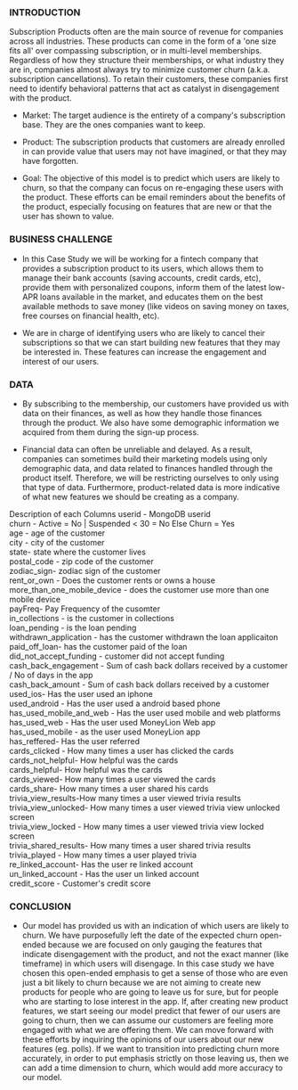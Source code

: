 
### INTRODUCTION

Subscription Products often are the main source of revenue for companies across all industries. These
products can come in the form of a 'one size fits all' over compassing subscription, or in multi-level
memberships. Regardless of how they structure their memberships, or what industry they are in,
companies almost always try to minimize customer churn (a.k.a. subscription cancellations). To retain their
customers, these companies first need to identify behavioral patterns that act as catalyst in
disengagement with the product.

* Market: The target audience is the entirety of a company's subscription base. They are the ones
companies want to keep.

* Product: The subscription products that customers are already enrolled in can provide value that users
may not have imagined, or that they may have forgotten.

* Goal: The objective of this model is to predict which users are likely to churn, so that the company can
focus on re-engaging these users with the product. These efforts can be email reminders about the
benefits of the product, especially focusing on features that are new or that the user has shown to value.


### BUSINESS CHALLENGE

* In this Case Study we will be working for a fintech company that provides a subscription product to its users, which allows
them to manage their bank accounts (saving accounts, credit cards, etc), provide them with personalized coupons, inform them of the latest low-APR
loans available in the market, and educates them on the best available methods to save money (like videos on saving money on taxes, free courses on financial health, etc).

* We are in charge of identifying users who are likely to cancel their subscriptions so that we can start building new
features that they may be interested in. These features can increase the engagement and interest of our users.

### DATA

* By subscribing to the membership, our customers have provided us with data on their finances, as well as how they handle those finances through the product. We also have some demographic information we acquired from them during the sign-up process.

* Financial data can often be unreliable and delayed. As a result, companies can sometimes build their marketing models using only demographic data, and data related to finances handled through the product itself. Therefore, we will be restricting ourselves to only using that type of
data. Furthermore, product-related data is more indicative of what new features we should be creating as a company.


Description of each Columns
userid - MongoDB userid <br>
churn  - Active = No | Suspended < 30 = No Else Churn = Yes<br>
age - age of the customer<br>
city - city of the customer  <br>
state- state where the customer lives<br>
postal_code - zip code of the customer<br>
zodiac_sign- zodiac sign of the customer<br>
rent_or_own - Does the customer rents or owns a house <br> 
more_than_one_mobile_device - does the customer use more than one mobile device<br>
payFreq- Pay Frequency of the cusomter<br>
in_collections - is the customer in collections<br>
loan_pending - is the loan pending  <br>
withdrawn_application - has the customer withdrawn the loan applicaiton <br>
paid_off_loan- has the customer paid of the loan<br>
did_not_accept_funding - customer did not accept funding<br>
cash_back_engagement - Sum of cash back dollars received by a customer / No of days in the app <br>
cash_back_amount - Sum of cash back dollars received by a customer<br>
used_ios- Has the user used an iphone<br>
used_android - Has the user used a android based phone<br>
has_used_mobile_and_web - Has the user used mobile and web platforms <br>
has_used_web - Has the user used MoneyLion Web app<br>
has_used_mobile - as the user used MoneyLion  app<br>
has_reffered- Has the user referred<br>
cards_clicked - How many times a user has clicked the cards<br>
cards_not_helpful- How helpful was the cards<br>
cards_helpful- How helpful was the cards<br>
cards_viewed- How many times a user viewed the cards<br>
cards_share- How many times a user shared his cards<br>
trivia_view_results-How many times a user viewed trivia results<br>
trivia_view_unlocked- How many times a user viewed trivia view unlocked screen<br>
trivia_view_locked - How many times a user viewed trivia view locked screen<br>
trivia_shared_results- How many times a user shared trivia results <br>
trivia_played - How many times a user played trivia <br>
re_linked_account- Has the user re linked account<br>
un_linked_account - Has the user un linked account<br>
credit_score - Customer's credit score<br>

### CONCLUSION

* Our model has provided us with an indication of which users are likely to churn. We have purposefully
left the date of the expected churn open-ended because we are focused on only gauging the features that indicate disengagement
with the product, and not the exact manner (like timeframe) in which users will disengage. In this case study we have chosen this open-ended emphasis to get a sense of those who are even just a bit likely to churn because we are not aiming to create new products for people who are going to leave us for sure, but for people who are starting to lose interest in the app. If, after creating new product features, we start seeing our model predict that fewer of our users are
going to churn, then we can assume our customers are feeling more engaged with what we are offering them. We can move forward with these efforts by inquiring the opinions of our users about our new features (eg. polls). If we want to transition into predicting churn more accurately, in order to
put emphasis strictly on those leaving us, then we can add a time dimension to churn, which would
add more accuracy to our model.
